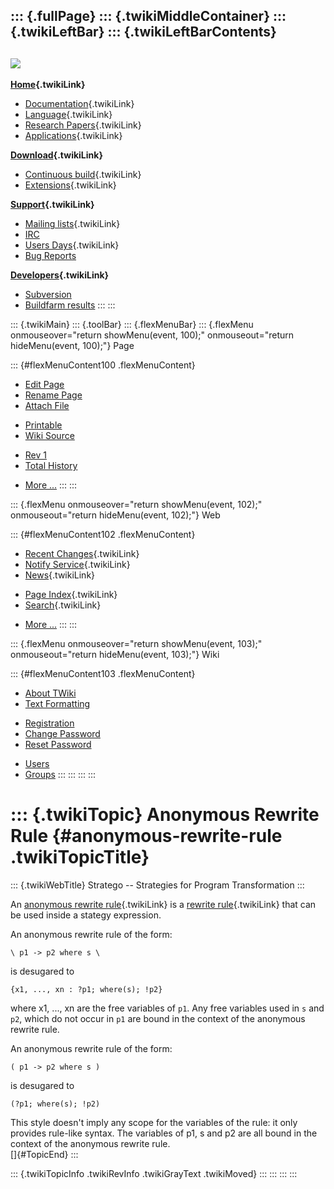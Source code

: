 ::: {.fullPage}
::: {.twikiMiddleContainer}
::: {.twikiLeftBar}
::: {.twikiLeftBarContents}
  ----------------------------------------------------------------------------------
  [![](../pub/Stratego/StrategoLogo/StrategoLogoTextlessWhite-100px.png)](WebHome)
  ----------------------------------------------------------------------------------

**[Home](WebHome){.twikiLink}**

-   [Documentation](StrategoDocumentation){.twikiLink}
-   [Language](StrategoLanguage){.twikiLink}
-   [Research Papers](StrategoPublications){.twikiLink}
-   [Applications](StrategoApplication){.twikiLink}

**[Download](StrategoDownload){.twikiLink}**

-   [Continuous build](ContinuousBuild){.twikiLink}
-   [Extensions](AdditionalPackageDownload){.twikiLink}

**[Support](StrategoSupport){.twikiLink}**

-   [Mailing lists](MailingList){.twikiLink}
-   [IRC](irc://irc.freenode.net/#stratego)
-   [Users Days](StrategoUsersDay){.twikiLink}
-   [Bug Reports](http://yellowgrass.org/project/StrategoXT)

**[Developers](StrategoDev){.twikiLink}**

-   [Subversion](https://svn.strategoxt.org/repos/StrategoXT/strategoxt/trunk)
-   [Buildfarm
    results](http://hydra.nixos.org/jobset/strategoxt/strategoxt-release/all)
:::
:::

::: {.twikiMain}
::: {.toolBar}
::: {.flexMenuBar}
::: {.flexMenu onmouseover="return showMenu(event, 100);" onmouseout="return hideMenu(event, 100);"}
Page

::: {#flexMenuContent100 .flexMenuContent}
-   [Edit
    Page](http://www.program-transformation.org/edit/Stratego/AnonymousRewriteRule?t=1536825564)
-   [Rename
    Page](http://www.program-transformation.org/rename/Stratego/AnonymousRewriteRule)
-   [Attach
    File](http://www.program-transformation.org/attach/Stratego/AnonymousRewriteRule)

<!-- -->

-   [Printable](http://www.program-transformation.org/view/Stratego/AnonymousRewriteRule?skin=print.pattern)
-   [Wiki
    Source](http://www.program-transformation.org/view/Stratego/AnonymousRewriteRule?skin=text&raw=on&contenttype=text/plain)

<!-- -->

-   [Rev
    1](http://www.program-transformation.org/view/Stratego/AnonymousRewriteRule?rev=1.1)
-   [Total
    History](http://www.program-transformation.org/rdiff/Stratego/AnonymousRewriteRule)

<!-- -->

-   [More
    \...](http://www.program-transformation.org/oops/Stratego/AnonymousRewriteRule?template=oopsmore&param1=1.1&param2=1.1)
:::
:::

::: {.flexMenu onmouseover="return showMenu(event, 102);" onmouseout="return hideMenu(event, 102);"}
Web

::: {#flexMenuContent102 .flexMenuContent}
-   [Recent Changes](WebChanges){.twikiLink}
-   [Notify Service](WebNotify){.twikiLink}
-   [News](WebNews){.twikiLink}

<!-- -->

-   [Page Index](WebIndex){.twikiLink}
-   [Search](WebSearch){.twikiLink}

<!-- -->

-   [More
    \...](http://www.program-transformation.org/oops/Stratego/AnonymousRewriteRule?template=oopsmore&param1=1.1&param2=1.1)
:::
:::

::: {.flexMenu onmouseover="return showMenu(event, 103);" onmouseout="return hideMenu(event, 103);"}
Wiki

::: {#flexMenuContent103 .flexMenuContent}
-   [About
    TWiki](http://www.program-transformation.org/view/TWiki/WebHome)
-   [Text
    Formatting](http://www.program-transformation.org/view/TWiki/TextFormattingRules)

<!-- -->

-   [Registration](http://www.program-transformation.org/view/TWiki/TWikiRegistration)
-   [Change
    Password](http://www.program-transformation.org/view/TWiki/ChangePassword)
-   [Reset
    Password](http://www.program-transformation.org/view/TWiki/ResetPassword)

<!-- -->

-   [Users](http://www.program-transformation.org/view/Main/TWikiUsers)
-   [Groups](http://www.program-transformation.org/view/Main/TWikiGroups)
:::
:::
:::
:::

::: {.twikiTopic}
Anonymous Rewrite Rule {#anonymous-rewrite-rule .twikiTopicTitle}
======================

::: {.twikiWebTitle}
Stratego \-- Strategies for Program Transformation
:::

An [anonymous rewrite rule](AnonymousRewriteRule){.twikiLink} is a
[rewrite rule](RewriteRule){.twikiLink} that can be used inside a
stategy expression.

An anonymous rewrite rule of the form:

    \ p1 -> p2 where s \ 

is desugared to

    {x1, ..., xn : ?p1; where(s); !p2} 

where x1, \..., xn are the free variables of `p1`. Any free variables
used in `s` and `p2`, which do not occur in `p1` are bound in the
context of the anonymous rewrite rule.

An anonymous rewrite rule of the form:

    ( p1 -> p2 where s ) 

is desugared to

    (?p1; where(s); !p2)

This style doesn\'t imply any scope for the variables of the rule: it
only provides rule-like syntax. The variables of p1, s and p2 are all
bound in the context of the anonymous rewrite rule.\
[]{#TopicEnd}
:::

::: {.twikiTopicInfo .twikiRevInfo .twikiGrayText .twikiMoved}
:::
:::
:::
:::
